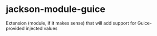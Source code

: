 jackson-module-guice
====================

Extension (module, if it makes sense) that will add support for Guice-provided injected values
